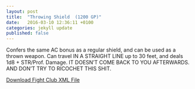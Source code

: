 ```yaml
---
layout: post
title:  "Throwing Shield  (1200 GP)"
date:   2016-03-10 12:36:11 +0100
categories: jekyll update
published: false
---
```


Confers the same AC bonus as a regular shield, and can be used as a thrown weapon. Can travel IN A STRAIGHT LINE up to 30 feet, and deals 1d8 + STR/Prof. Damage.
IT DOESN’T COME BACK TO YOU AFTERWARDS. AND DON’T TRY TO RICOCHET THIS SHIT.

<a href="{{site.url}}/for-the-players/items/throwing-shield.xml">Download Fight Club XML File</a>
